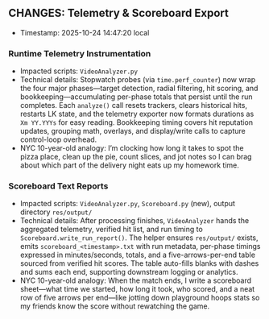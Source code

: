 ## CHANGES: Telemetry & Scoreboard Export

- Timestamp: 2025-10-24 14:47:20 local

### Runtime Telemetry Instrumentation
- Impacted scripts: `VideoAnalyzer.py`
- Technical details: Stopwatch probes (via `time.perf_counter`) now wrap the four major phases—target detection, radial filtering, hit scoring, and bookkeeping—accumulating per-phase totals that persist until the run completes. Each `analyze()` call resets trackers, clears historical hits, restarts LK state, and the telemetry exporter now formats durations as `Xm YY.YYYs` for easy reading. Bookkeeping timing covers hit reputation updates, grouping math, overlays, and display/write calls to capture control-loop overhead.
- NYC 10-year-old analogy: I’m clocking how long it takes to spot the pizza place, clean up the pie, count slices, and jot notes so I can brag about which part of the delivery night eats up my homework time.

### Scoreboard Text Reports
- Impacted scripts: `VideoAnalyzer.py`, `Scoreboard.py` (new), output directory `res/output/`
- Technical details: After processing finishes, `VideoAnalyzer` hands the aggregated telemetry, verified hit list, and run timing to `Scoreboard.write_run_report()`. The helper ensures `res/output/` exists, emits `scoreboard_<timestamp>.txt` with run metadata, per-phase timings expressed in minutes/seconds, totals, and a five-arrows-per-end table sourced from verified hit scores. The table auto-fills blanks with dashes and sums each end, supporting downstream logging or analytics.
- NYC 10-year-old analogy: When the match ends, I write a scoreboard sheet—what time we started, how long it took, who scored, and a neat row of five arrows per end—like jotting down playground hoops stats so my friends know the score without rewatching the game.
